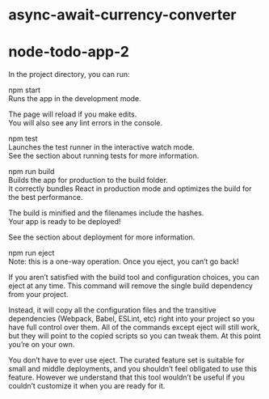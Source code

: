 # async-await-currency-converter

# node-todo-app-2

In the project directory, you can run:  
  
npm start  
Runs the app in the development mode.   
  
The page will reload if you make edits.  
You will also see any lint errors in the console.  
    
npm test  
Launches the test runner in the interactive watch mode.  
See the section about running tests for more information.  
  
npm run build  
Builds the app for production to the build folder.  
It correctly bundles React in production mode and optimizes the build for the best performance.  
  
The build is minified and the filenames include the hashes.  
Your app is ready to be deployed!  
  
See the section about deployment for more information.  
  
npm run eject  
Note: this is a one-way operation. Once you eject, you can’t go back!  
  
If you aren’t satisfied with the build tool and configuration choices, you can eject at any time. This command will remove the single build dependency from your project.  
  
Instead, it will copy all the configuration files and the transitive dependencies (Webpack, Babel, ESLint, etc) right into your project so you have full control over them. All of the commands except eject will still work, but they will point to the copied scripts so you can tweak them. At this point you’re on your own.  
  
You don’t have to ever use eject. The curated feature set is suitable for small and middle deployments, and you shouldn’t feel obligated to use this feature. However we understand that this tool wouldn’t be useful if you couldn’t customize it when you are ready for it.
